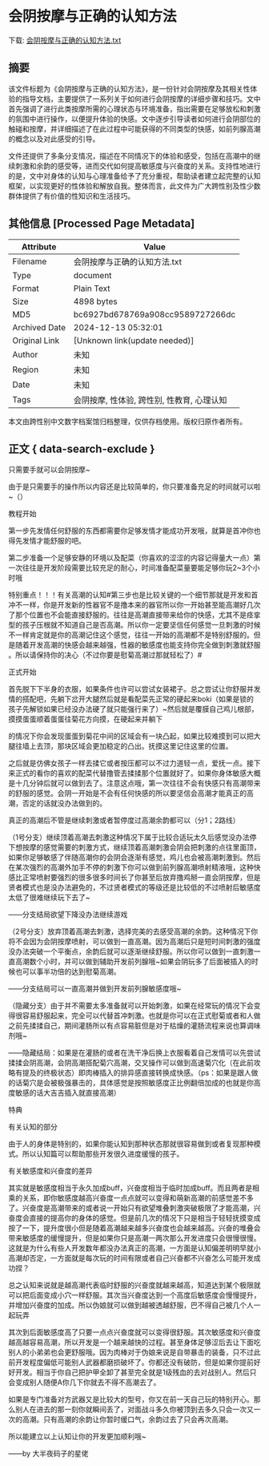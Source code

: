 # 会阴按摩与正确的认知方法

<!-- tcd_download_link -->
下载: <a href="../会阴按摩与正确的认知方法.txt" download>会阴按摩与正确的认知方法.txt</a>
<!-- tcd_download_link_end -->

## 摘要

<!-- tcd_abstract -->
该文件标题为《会阴按摩与正确的认知方法》，是一份针对会阴按摩及其相关性体验的指导文档，主要提供了一系列关于如何进行会阴按摩的详细步骤和技巧。文中首先强调了进行此类按摩所需的心理状态与环境准备，指出需要在足够放松和刺激的氛围中进行操作，以便提升体验的快感。文中逐步引导读者如何进行会阴部位的触碰和按摩，并详细描述了在此过程中可能获得的不同类型的快感，如前列腺高潮的概念以及对此感受的引导。

文件还提供了多条分支情况，描述在不同情况下的体验和感受，包括在高潮中的继续刺激和余韵的感受等，进而交代如何提高敏感度与兴奋度的关系。支持性地进行的是，文中对身体的认知与心理准备给予了充分重视，帮助读者建立起完整的认知框架，以实现更好的性体验和解放自我。整体而言，此文件为广大跨性别及性少数群体提供了有价值的性知识和生活技巧。

<!-- tcd_abstract_end -->

## 其他信息 [Processed Page Metadata]

| Attribute       | Value                                  |
|-----------------|----------------------------------------|
| Filename        | 会阴按摩与正确的认知方法.txt                             |
| Type            | document                                 |
| Format          | Plain Text                               |
| Size            | 4898 bytes                           |
| MD5             | bc6927bd678769a908cc9589727266dc                                  |
| Archived Date   | 2024-12-13 05:32:01                             |
| Original Link   | [Unknown link(update needed)]                         |
| Author          | 未知                               |
| Region          | 未知                               |
| Date            | 未知                                 |
| Tags            | 会阴按摩, 性体验, 跨性别, 性教育, 心理认知                                 |

本文由跨性别中文数字档案馆归档整理，仅供存档使用。版权归原作者所有。


## 正文 { data-search-exclude }

<!-- tcd_main_text -->
只需要手就可以会阴按摩~



由于是只需要手的操作所以内容还是比较简单的，你只要准备充足的时间就可以啦~（）



教程开始

第一步先发情任何舒服的东西都需要你足够发情才能成功开发哦，就算是首冲你也得先发情才能舒服的吧。

第二步准备一个足够安静的环境以及配菜（你喜欢的涩涩的内容记得量大一点）第一次往往是开发阶段需要比较充足的耐心，时间准备配菜量要能足够你玩2~3个小时哦



特别重点！！！有关高潮的认知#第三步也是比较关键的一个细节那就是开发和首冲不一样，你是开发新的性器官不是撸本来的器官所以你一开始甚至能高潮好几次了那个位置也不会能直接舒服的。往往是高潮直接带来给你的快感，尤其不是痉挛型的孩子压根就不知道自己是否高潮。所以你一定要坚信任何感觉一旦刺激的时候不一样肯定就是你的高潮记住这个感觉，往往一开始的高潮都不是特别舒服的。但是随着开发高潮的快感会越来越强，性器的敏感度也能支持你完全做到刺激就舒服 。所以请保持你的决心（不过你要是慰菊高潮过那就轻松了）#



正式开始

首先脱下下半身的衣服，如果条件也许可以尝试女装裙子。总之尝试让你舒服并发情的搭配吧，先躺下岔开大腿然后就是看配菜先正常的硬起来boki（如果是锁的孩子先解锁如果已经没办法硬了就只能强行来了）~然后就是覆膜自己鸡儿根部，摸摸蛋蛋顺着蛋蛋往菊花方向摸，在硬起来并躺下

的情况下你会发现蛋蛋到菊花中间的区域会有一块凸起，如果比较难摸到可以把大腿往墙上去顶，那块区域会更加稳定的凸出。抚摸这里记住这里的位置。

之后就是仿佛女孩子一样去揉它或者按压都可以不过力道轻一点，爱抚一点。接下来正式的看你的喜欢的配菜代替撸管去揉揉那个位置就好了。如果你身体敏感大概是十几分钟后就可以做到去了。注意这点哦，第一次往往不会有快感只有高潮带来的舒服的感觉。会阴一开始是不会有任何快感的所以要坚信会高潮才能真正的高潮，否定的话就没办法做到的。

真正的高潮后不管是继续刺激或者暂停度过高潮余韵都可以（分1；2路线）

（1号分支）继续顶着高潮去刺激这种情况下属于比较合适玩太久后感觉没办法停下想按摩的感觉需要的刺激方式，继续顶着高潮刺激会阴会把刺激的点往里面顶，如果你足够敏感了伴随高潮你的会阴会逐渐有感觉，鸡儿也会被高潮刺激到。然后在某次强烈的高潮外加手不停的刺激下你可以做到前列腺高潮喷射精液哦，这种快感比正常喷射要强烈的很多很多时间长了你甚至后放弃撸鸡掰一直会阴按摩，但是贤者模式也是没办法避免的，不过贤者模式的等级还是比较低的不过喷射后敏感度太低了很难继续玩下去了~

――分支结局欲望下降没办法继续游戏



（2号分支）放弃顶着高潮去刺激，选择完美的去感受高潮的余韵。这种情况下你将不会因为会阴按摩喷射，可以做到一直高潮。因为高潮后只是短时间刺激的强度没办法突破一个平衡点，余韵后就可以逐渐继续舒服。所以你可以做到一直刺激一直高潮数个小时，并可以做到辅助开发前列腺哦~如果会阴玩多了后面被插入的时候也可以事半功倍的达到慰菊高潮。

――分支结局可以一直高潮并做到开发前列腺敏感度哦~



（隐藏分支）由于并不需要太多准备就可以开始刺激，如果在经常玩的情况下会变得很容易舒服起来，完全可以代替首冲刺激。也就是你可以在正式慰菊或者和人做之前先揉揉自己，期间灌肠所以有点容易脏但是对于枯燥的灌肠流程来说也算调味剂哦~

――隐藏结局：如果是在灌肠的或者在洗干净后换上衣服看着自己发情可以先尝试揉揉会阴高潮，会阴高潮搭配菊穴高潮，交叉操作可以做到高速菊穴化（在此前攻略有提及的终极状态）即肉棒插入的排异感直接转换成快感。（ps：如果是跟人做的话菊穴是会被极强暴击的，具体感觉是按照敏感度正比例翻倍加成的也就是你高度敏感的话大吉吉插入就直接高潮）



特典

有关认知的部分

由于人的身体是特别的，如果你能认知到那种状态那就很容易做到或者复现那种模式。所以认知篇可以帮助那些开发很久进度缓慢的孩子。

有关敏感度和兴奋度的差异

其实就是敏感度相当于永久加成buff，兴奋度相当于临时加成buff。而且两者是相乘的关系，即你敏感度越高兴奋度一点点就可以变得和萌新高潮的前感觉差不多了。兴奋度是高潮带来的或者说一开始只有欲望堆叠刺激突破极限了才能高潮，兴奋度会直接的提高你的身体的感觉。但是前几次的情况下只是相当于轻轻抚摸变成按了一下，提升度很小但是随着高潮越来越多兴奋度也会越来越高。兴奋的堆叠会带来敏感度的缓慢提升，但是如果你只是高潮一两次那么开发进度只会很慢很慢。这就是为什么有些人开发数年都没办法真正的高潮，一方面是认知偏差明明早就小高潮却否定，一方面就是每次玩的时间有限或者自己兴奋都不兴奋怎么可能开发成功捏？

总之认知来说就是越高潮代表临时舒服的兴奋度就越来越高，知道达到某个极限就可以把后面变成小穴一样舒服。其次当兴奋度达到一个高度后敏感度会慢慢提升，并增加兴奋度的加成。所以伪娘就可以做到越被透越舒服，巴不得自己被几个人一起玩弄

其次到后面敏感度高了只要一点点兴奋度就可以变得很舒服。其次敏感度和兴奋度越高越容易高潮，所以开发是一个越来越快的过程。甚至身体足够涩后去让下面吃别人的小弟弟也会更舒服哦。因为肉棒对于伪娘来说是自带暴击的装备，只不过此前开发程度偏低可能别人武器都磨损破坏了。你都还没有破防，但是如果你提前好好开发。相当于你自己把护甲全卸了甚至完全就是1级残血的去对战别人。然后只会变成别人随便A你几下你就去不得不高潮去了。

如果是专门准备对方武器又是比较大的型号，你又在前一天自己玩的特别开心。那么别人在进去的那一刻你就瞬间丢了，对面战斗多久你被顶到去多久只会一次又一次的高潮。只有高潮的余韵让你暂时缓口气，余韵过去了只会再次高潮。

所以能建立以上认知让你的开发更加顺利哦~

――by 大半夜码子的星佬
<!-- tcd_main_text_end -->

